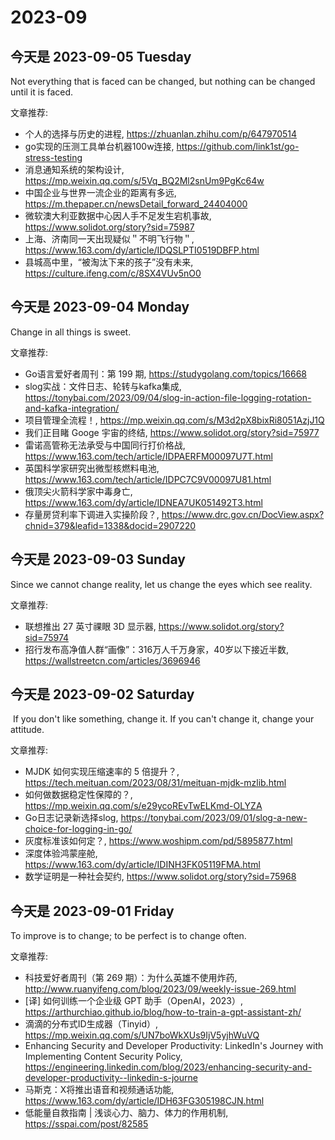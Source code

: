 # 2023-09

## 今天是 2023-09-05 Tuesday

Not everything that is faced can be changed, but nothing can be changed until it is faced. 

文章推荐:
- 个人的选择与历史的进程, https://zhuanlan.zhihu.com/p/647970514
- go实现的压测工具单台机器100w连接, https://github.com/link1st/go-stress-testing
- 消息通知系统的架构设计, https://mp.weixin.qq.com/s/5Vq_BQ2Ml2snUm9PgKc64w
- 中国企业与世界一流企业的距离有多远, https://m.thepaper.cn/newsDetail_forward_24404000
- 微软澳大利亚数据中心因人手不足发生宕机事故, https://www.solidot.org/story?sid=75987
- 上海、济南同一天出现疑似＂不明飞行物＂, https://www.163.com/dy/article/IDQSLPTI0519DBFP.html
- 县城高中里，“被淘汰下来的孩子”没有未来, https://culture.ifeng.com/c/8SX4VUv5nO0


## 今天是 2023-09-04 Monday

Change in all things is sweet.

文章推荐:
- Go语言爱好者周刊：第 199 期, https://studygolang.com/topics/16668
- slog实战：文件日志、轮转与kafka集成, https://tonybai.com/2023/09/04/slog-in-action-file-logging-rotation-and-kafka-integration/
- 项目管理全流程！, https://mp.weixin.qq.com/s/M3d2pX8bixRi8051AzjJ1Q
- 我们正目睹 Googe 宇宙的终结, https://www.solidot.org/story?sid=75977
- 雷诺高管称无法承受与中国同行打价格战, https://www.163.com/tech/article/IDPAERFM00097U7T.html
- 英国科学家研究出微型核燃料电池, https://www.163.com/tech/article/IDPC7C9V00097U81.html
- 俄顶尖火箭科学家中毒身亡, https://www.163.com/dy/article/IDNEA7UK051492T3.html
- 存量房贷利率下调进入实操阶段？, https://www.drc.gov.cn/DocView.aspx?chnid=379&leafid=1338&docid=2907220

## 今天是 2023-09-03 Sunday

Since we cannot change reality, let us change the eyes which see reality.

文章推荐:
- 联想推出 27 英寸祼眼 3D 显示器, https://www.solidot.org/story?sid=75974
- 招行发布高净值人群“画像”：316万人千万身家，40岁以下接近半数, https://wallstreetcn.com/articles/3696946

## 今天是 2023-09-02 Saturday

 If you don't like something, change it. If you can't change it, change your attitude.

文章推荐:
- MJDK 如何实现压缩速率的 5 倍提升？, https://tech.meituan.com/2023/08/31/meituan-mjdk-mzlib.html
- 如何做数据稳定性保障的？, https://mp.weixin.qq.com/s/e29ycoREvTwELKmd-OLYZA
- Go日志记录新选择slog, https://tonybai.com/2023/09/01/slog-a-new-choice-for-logging-in-go/
- 灰度标准该如何定？, https://www.woshipm.com/pd/5895877.html
- 深度体验鸿蒙座舱, https://www.163.com/dy/article/IDINH3FK05119FMA.html
- 数学证明是一种社会契约, https://www.solidot.org/story?sid=75968

## 今天是 2023-09-01 Friday

 To improve is to change; to be perfect is to change often.

文章推荐:
- 科技爱好者周刊（第 269 期）：为什么英雄不使用炸药, http://www.ruanyifeng.com/blog/2023/09/weekly-issue-269.html
- [译] 如何训练一个企业级 GPT 助手（OpenAI，2023）, https://arthurchiao.github.io/blog/how-to-train-a-gpt-assistant-zh/
- 滴滴的分布式ID生成器（Tinyid）, https://mp.weixin.qq.com/s/UN7boWkXUs9IjV5yjhWuVQ
- Enhancing Security and Developer Productivity: LinkedIn's Journey with Implementing Content Security Policy, https://engineering.linkedin.com/blog/2023/enhancing-security-and-developer-productivity--linkedin-s-journe
- 马斯克：X将推出语音和视频通话功能, https://www.163.com/dy/article/IDH63FG305198CJN.html
- 低能量自救指南 | 浅谈心力、脑力、体力的作用机制, https://sspai.com/post/82585
